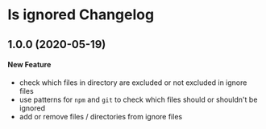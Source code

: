 # Is ignored Changelog

## 1.0.0 (2020-05-19)

#### New Feature

- check which files in directory are excluded or not excluded in ignore files
- use patterns for `npm` and `git` to check which files should or shouldn't be ignored
- add or remove files / directories from ignore files
